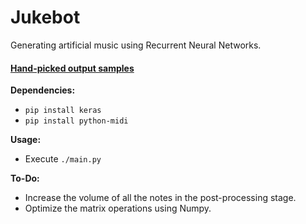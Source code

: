 # Jukebot
Generating artificial music using Recurrent Neural Networks.
#### [Hand-picked output samples](https://soundcloud.com/user-693671739/sets/jukebot-hand-picked-output)

**Dependencies:**
 - `pip install keras`
 - `pip install python-midi`

**Usage:**
 - Execute `./main.py`

**To-Do:**
 - Increase the volume of all the notes in the post-processing stage.
 - Optimize the matrix operations using Numpy.
